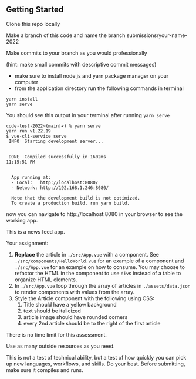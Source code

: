 ## Getting Started

Clone this repo locally

Make a branch of this code and name the branch submissions/your-name-2022

Make commits to your branch as you would professionally 

(hint: make small commits with descriptive commit messages)

- make sure to install node js and yarn package manager on your computer
- from the application directory run the following commands in terminal

```
yarn install
yarn serve
```

You should see this output in your terminal after running `yarn serve`
```
code-test-2022~(main|✔) % yarn serve
yarn run v1.22.19
$ vue-cli-service serve
 INFO  Starting development server...


 DONE  Compiled successfully in 1602ms                                                                                                                                                            11:15:51 PM


  App running at:
  - Local:   http://localhost:8080/
  - Network: http://192.168.1.246:8080/

  Note that the development build is not optimized.
  To create a production build, run yarn build.
```

now you can navigate to http://localhost:8080 in your browser to see the working app.

This is a news feed app.

Your assignment:
1. **Replace** the article in `./src/App.vue` with a component. See `./src/components/HelloWorld.vue` for an example of a component and `./src/App.vue` for an example on how to consume. You may choose to refactor the HTML in the component to use `div`s instead of a table to organize HTML elements.
2. In `./src/App.vue` loop through the array of articles in `./assets/data.json` to render components with values from the array.
3. Style the Article component with the following using CSS:
   1. Title should have a yellow background
   2. text should be italicized
   3. article image should have rounded corners
   4. every 2nd article should be to the right of the first article

There is no time limit for this assessment. 

Use as many outside resources as you need.

This is not a test of technical ability, but a test of how quickly you can pick up new languages, workflows, and skills. Do your best. Before submitting, make sure it compiles and runs.
